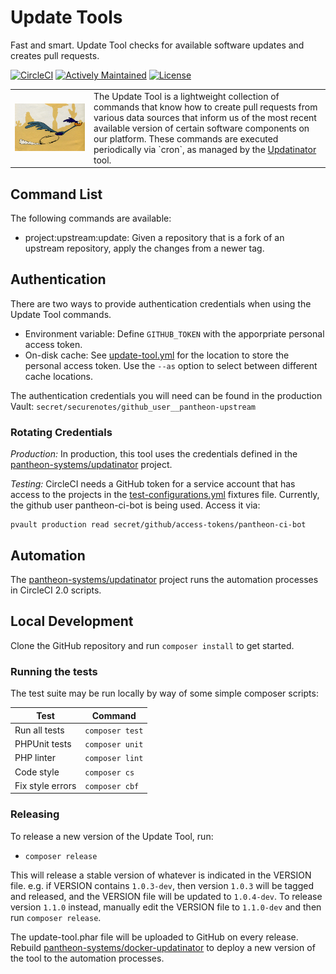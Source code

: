 # Update Tools

Fast and smart. Update Tool checks for available software updates and creates pull requests.

[![CircleCI](https://dl.circleci.com/status-badge/img/gh/pantheon-systems/update-tool/tree/master.svg?style=svg)](https://dl.circleci.com/status-badge/redirect/gh/pantheon-systems/update-tool/tree/master)
[![Actively Maintained](https://img.shields.io/badge/Pantheon-Actively_Maintained-yellow?logo=pantheon&color=FFDC28)](https://pantheon.io/docs/oss-support-levels#actively-maintained-support)
[![License](https://img.shields.io/badge/license-MIT-408677.svg)](LICENSE)

<table><tr width="25%"><td><img alt="Detinator" src="docs/images/roadrunner.png"/></td><td width="75%" valign="top">
The Update Tool is a lightweight collection of commands that know how to create pull requests from various data sources that inform us of the most recent available version of certain software components on our platform. These commands are executed periodically via `cron`, as managed by the <a href="https://github.com/pantheon-systems/updatinator">Updatinator</a> tool.
</td></tr></table>

## Command List

The following commands are available:

- project:upstream:update: Given a repository that is a fork of an upstream repository, apply the changes from a newer tag.

## Authentication

There are two ways to provide authentication credentials when using the Update Tool commands.

- Environment variable: Define `GITHUB_TOKEN` with the apporpriate personal access token.
- On-disk cache: See [update-tool.yml](update-tool.yml) for the location to store the personal access token. Use the `--as` option to select between different cache locations.

The authentication credentials you will need can be found in the production Vault: `secret/securenotes/github_user__pantheon-upstream`

### Rotating Credentials

*Production:* In production, this tool uses the credentials defined in the [pantheon-systems/updatinator](https://github.com/pantheon-systems/updatinator) project.

*Testing:* CircleCI needs a GitHub token for a service account that has access to the projects in the [test-configurations.yml](tests/fixtures/home/test-configuration.yml) fixtures file. Currently, the github user pantheon-ci-bot is being used. Access it via:

```
pvault production read secret/github/access-tokens/pantheon-ci-bot 
```

## Automation

The [pantheon-systems/updatinator](https://github.com/pantheon-systems/updatinator) project runs the automation processes in CircleCI 2.0 scripts.

## Local Development

Clone the GitHub repository and run `composer install` to get started.

### Running the tests

The test suite may be run locally by way of some simple composer scripts:

| Test             | Command
| ---------------- | ---
| Run all tests    | `composer test`
| PHPUnit tests    | `composer unit`
| PHP linter       | `composer lint`
| Code style       | `composer cs`
| Fix style errors | `composer cbf`

### Releasing

To release a new version of the Update Tool, run:

- `composer release`

This will release a stable version of whatever is indicated in the VERSION file. e.g. if VERSION contains `1.0.3-dev`, then version `1.0.3` will be tagged and released, and the VERSION file will be updated to `1.0.4-dev`. To release version `1.1.0` instead, manually edit the VERSION file to `1.1.0-dev` and then run `composer release`.

The update-tool.phar file will be uploaded to GitHub on every release. Rebuild [pantheon-systems/docker-updatinator](https://github.com/pantheon-systems/docker-updatinator) to deploy a new version of the tool to the automation processes.
